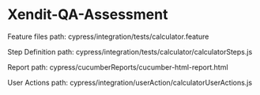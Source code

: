 # Xendit-QA-Assessment

Feature files path: cypress/integration/tests/calculator.feature

Step Definition path: cypress/integration/tests/calculator/calculatorSteps.js

Report path: cypress/cucumberReports/cucumber-html-report.html

User Actions path: cypress/integration/userAction/calculatorUserActions.js
